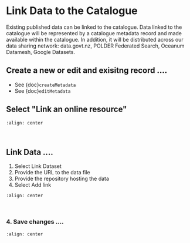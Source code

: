 # Link Data to the Catalogue

Existing published data can be linked to the catalogue. Data linked to the catalogue will be represented by a catalogue metadata record and made available within the catalogue. In addition, it will be distributed across our data sharing network: <span style="text-decoration: none;">data.govt.nz</span>, POLDER Federated Search, Oceanum Datamesh, Google Datasets. 

## Create a new or edit and exisitng record ....

- See {doc}`createMetadata`
- See {doc}`editMetadata`

## Select "Link an online resource"

```{image} link_linkresource_resize.png
:align: center
```
<br>

## Link Data ....

1. Select Link Dataset
2. Provide the URL to the data file
3. Provide the repository hosting the data
4. Select Add link

```{image} link_addLink_resize.png
:align: center
```
<br>

### 4. Save changes ....

```{image} edit_save_resize.png
:align: center
```
<br>